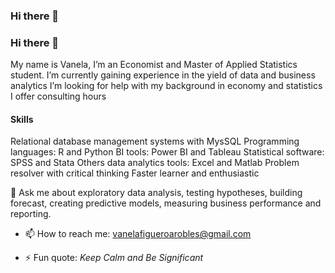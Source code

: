 ### Hi there 👋

### Hi there 👋 
My name is Vanela, I’m an Economist and Master of Applied Statistics student.
 I’m currently gaining experience in the yield of data and business analytics
 I’m looking for help with my background in economy and statistics
 I offer consulting hours

####  Skills 
Relational database management systems with MysSQL
Programming languages: R and Python
BI tools: Power BI and Tableau
Statistical software: SPSS and Stata 
Others data analytics tools: Excel and Matlab
Problem resolver with  critical thinking 
Faster learner and enthusiastic 

💬 Ask me about exploratory data analysis, testing hypotheses, building forecast, creating predictive models, measuring business performance and reporting. 

- 📫 How to reach me: [vanelafigueroarobles\@gmail.com](vanelafigueroarobles@gmail.com)

- ⚡ Fun quote: *Keep Calm and  Be Significant*
